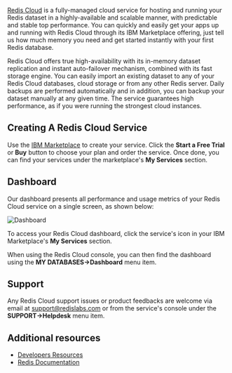 [Redis Cloud](http://redislabs.com/redis-cloud) is a fully-managed cloud service for hosting and running your Redis dataset in a highly-available and scalable manner, with predictable and stable top performance. You can quickly and easily get your apps up and running with Redis Cloud through its IBM Marketplace offering, just tell us how much memory you need and get started instantly with your first Redis database.
 
Redis Cloud offers true high-availability with its in-memory dataset replication and instant auto-failover mechanism, combined with its fast storage engine. You can easily import an existing dataset to any of your Redis Cloud databases, cloud storage or from any other Redis server. Daily backups are performed automatically and in addition, you can backup your dataset manually at any given time. The service guarantees high performance, as if you were running the strongest cloud instances.

## Creating A Redis Cloud Service
Use the [IBM Marketplace](https://marketplace.ibmcloud.com/apps/87) to create your service. Click the **Start a Free Trial** or **Buy** button to choose your plan and order the service. Once done, you can find your services under the marketplace's **My Services** section.

## Dashboard
Our dashboard presents all performance and usage metrics of your Redis Cloud service on a single screen, as shown below:

![Dashboard](https://s3.amazonaws.com/paas-docs/redis-cloud/)

To access your Redis Cloud dashboard, click the service's icon in your IBM Marketplace's **My Services** section.

When using the Redis Cloud console, you can then find the dashboard using the **MY DATABASES->Dashboard** menu item.

## Support
Any Redis Cloud support issues or product feedbacks are welcome via email at support@redislabs.com or from the service's console under the **SUPPORT->Helpdesk** menu item.

## Additional resources
* [Developers Resources](http://redislabs.com/redis-cloud)
* [Redis Documentation](http://redis.io/documentation)